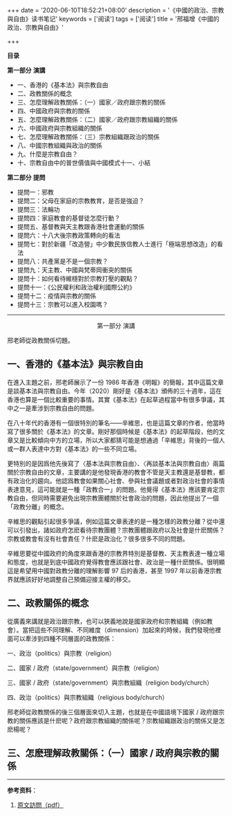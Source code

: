 +++
date = '2020-06-10T18:52:21+08:00'
description = '《中國的政治、宗教與自由》读书笔记'
keywords = ['阅读']
tags = ['阅读']
title = '邢福增《中國的政治、宗教與自由》'

+++

**目录**

**第一部分** **演講**

- 一、香港的《基本法》與宗教自由
- 二、政教關係的概念
- 三、怎麼理解政教關係：（一）國家／政府跟宗教的關係
- 四、中國政府與宗教的關係
- 五、怎麼理解政教關係：（二）國家／政府跟宗教組織的關係
- 六、中國政府與宗教組織的關係
- 七、怎麼理解政教關係：（三）宗教組織跟政治的關係
- 八、中國宗教組織與政治的關係
- 九、什麼是宗教自由？
- 十、宗教自由中的普世價值與中國模式十一、小結

**第二部分** **提問**

- 提問一：邪教
- 提問二：父母在家庭的宗教教育，是否是強迫？
- 提問三：法輪功
- 提問四：家庭教會的基督徒怎麼行動？
- 提問五、基督教與天主教跟香港社會運動的關係
- 提問六：十八大後宗教政策轉向的看法
- 提問七：對於新疆「改造營」中少數民族信教人士進行「極端思想改造」的看法
- 提問八：共產黨是不是一個宗教？
- 提問九：天主教、中國與梵蒂岡衝突的關係
- 提問十：如何看待維穩對於宗教打壓的觀點？
- 提問十一：《公民權利和政治權利國際公約》
- 提問十二：疫情與宗教的關係
- 提問十三：宗教可以進入校園嗎？

---

<center>第一部分 演講</center>

邢老師從政教關係切題。

## 一、香港的《基本法》與宗教自由

在進入主題之前，邢老師展示了一份 1986 年香港《明報》的簡報，其中這篇文章是談基本法與宗教自由。今年（2020）剛好是《基本法》頒佈的三十週年，這在香港也算是一個比較重要的事情。其實《基本法》在起草過程當中有很多爭議，其中之一是牽涉到宗教自由的問題。

在八十年代的香港有一個很特別的筆名——辛維思，也是這篇文章的作者，他當時寫了很多關於《基本法》的文章。剛好那個時候是《基本法》的起草階段，他的文章又是比較傾向中方的立場，所以大家都猜可能是想通過「辛維思」背後的一個人或一群人表達中方對《基本法》的一些不同立場。

更特別的是因爲他先後寫了〈基本法與宗教自由〉、〈再談基本法與宗教自由〉兩篇關於宗教自由的文章，主要講的是他發現香港的教會不管是天主教還是基督教，都有政治化的趨向。他認爲教會如果關心社會、參與社會議題或者對政治社會的事情表達意見，這可能就是一種「政教合一」的問題。他覺得《基本法》應該要肯定宗教自由，但同時需要避免出現宗教團體關於社會政治的問題，因此他提出了一個「政教分離」的概念。

辛維思的觀點引起很多爭議，例如這篇文章表達的是一種怎樣的政教分離？從中還可以引發出，諸如政府怎麽看待宗教團體？宗教團體跟政府以及社會是什麽關係？宗教或教會有沒有社會責任？什麽是政治化？很多很多不同的問題。

辛維思要從中國政府的角度來跟香港的宗教界特別是基督教、天主教表達一種立場和態度，也就是到底中國政府覺得教會應該跟社會、政治是一種什麽關係。很明顯這是希望用中國對政教分離的理解影響 97 后的香港，甚至 1997 年以前香港宗教界就應該好好地調整自己預備迎接主權的移交。

## 二、政教關係的概念

從廣義來講就是政治跟宗教，也可以狹義地說是國家政府和宗教組織（例如教會）。當把這些不同理解、不同維度（dimension）加起來的時候，我們發現他裡面可以牽涉到四種不同層面的政教關係：

一、政治（politics）與宗教（religion）

二、國家 / 政府（state/government）與宗教（religion）

三、國家 / 政府（state/government）與宗教組織（religion body/church）

四、政治（politics）與宗教組織（religious body/church）

邢老師從政教關係的後三個層面來切入主題，也就是在中國語境下國家 / 政府跟宗教的關係應該是什麽呢？政府跟宗教組織的關係呢？宗教組織跟政治的關係又是怎麽楊呢？

## 三、怎麽理解政教關係：（一）國家 / 政府與宗教的關係

---

**参考资料**：

1. [原文訪問（pdf）](https://drive.google.com/file/d/1d92iorItapvTvGErKBF9FBTMUCQ3xRG9/view)
